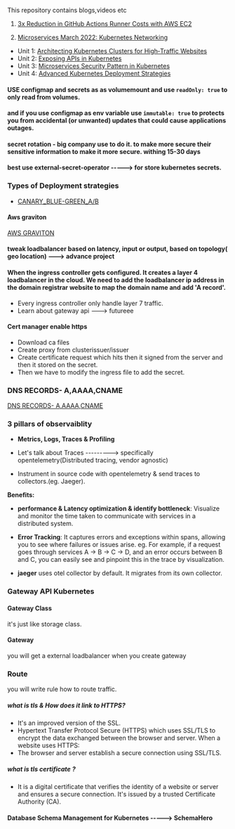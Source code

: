 This repository contains blogs,videos etc

1. [3x Reduction in GitHub Actions Runner Costs with AWS EC2](https://devopscube.com/reduce-github-actions-runner-cost/)


2. [Microservices March 2022: Kubernetes Networking](https://www.f5.com/company/blog/nginx/microservices-march-architecting-kubernetes-clusters-for-high-traffic-websites)
- Unit 1: [Architecting Kubernetes Clusters for High‑Traffic Websites](https://www.f5.com/company/blog/nginx/microservices-march-architecting-kubernetes-clusters-for-high-traffic-websites)
- Unit 2: [Exposing APIs in Kubernetes](https://www.f5.com/company/blog/nginx/microservices-march-microservices-security-pattern-in-kubernetes)
- Unit 3: [Microservices Security Pattern in Kubernetes](https://www.f5.com/company/blog/nginx/microservices-march-microservices-security-pattern-in-kubernetes)
- Unit 4: [Advanced Kubernetes Deployment Strategies](https://www.f5.com/company/blog/nginx/microservices-march-advanced-kubernetes-deployment-strategies)


#### USE configmap and secrets as as volumemount and use `readOnly: true` to only read from volumes. 
#### and if you use configmap as env variable use `immutable: true` to protects you from accidental (or unwanted) updates that could cause applications outages.


#### secret rotation - big company use to do it. to make more secure their sensitive information to make it more secure. withing 15-30 days
#### best use external-secret-operator -----> for store kubernetes secrets.

### Types of Deployment strategies
- [CANARY_BLUE-GREEN_A/B](https://spacelift.io/blog/kubernetes-deployment-strategies)

#### Aws graviton 
[AWS GRAVITON](https://www.honeycomb.io/blog/engineering-teams-should-embrace-graviton4)

#### tweak loadbalancer based on latency, input or output, based on topology( geo location) ---> advance project

####  When the ingress controller gets configured. It creates a layer 4 loadbalancer in the cloud. We need to add the loadbalancer ip address in the domain registrar website to map the domain name and add 'A record'.
- Every ingress controller only handle layer 7 traffic.
- Learn about gateway api ---> futureee


#### Cert manager enable https
- Download ca files
- Create proxy from clusterissuer/issuer
- Create certificate request which hits then it signed from the server and then it stored on the secret. 
- Then we have to modify the ingress file to add the secret.


### DNS RECORDS- A,AAAA,CNAME
[DNS RECORDS- A,AAAA,CNAME](https://www.whizlabs.com/blog/dns-records/?hl=en-IN)


### 3 pillars of observaiblity 
- **Metrics, Logs, Traces & Profiling**
  
- Let's talk about Traces ---------> specifically opentelemetry(Distributed tracing, vendor agnostic)
- Instrument in source code with opentelemetry & send traces to collectors.(eg. Jaeger).

**Benefits:**
- **performance & Latency optimization & identify bottleneck**: Visualize and monitor the time taken to communicate with services in a distributed system.
- **Error Tracking**: It captures errors and exceptions within spans, allowing you to see where failures or issues arise.
    eg.  For example, if a request goes through services A → B → C → D, and an error occurs between B and C, you can easily see and pinpoint this in the trace by visualization.
    
- **jaeger** uses otel collector by default. It migrates from its own collector.

### Gateway API Kubernetes 
#### Gateway Class
it's just like storage class.
#### Gateway 
you will get a external loadbalancer when you create gateway
### Route
you will write rule how to route traffic. 


##### what is tls & How does it link to HTTPS?
- It's an improved version of the SSL.
- Hypertext Transfer Protocol Secure (HTTPS) which uses SSL/TLS to encrypt the data exchanged between the browser and server. When a website uses HTTPS:
- The browser and server establish a secure connection using SSL/TLS.    
##### what is tls certificate ?
- It is a digital certificate that verifies the identity of a website or server and ensures a secure connection. It's issued by a trusted Certificate Authority (CA).


#### Database Schema Management for Kubernetes -----> SchemaHero

